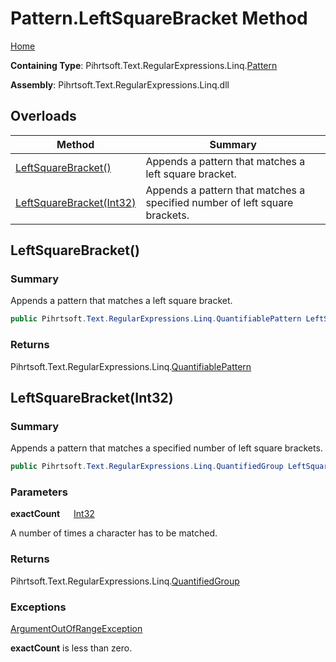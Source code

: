 # Pattern\.LeftSquareBracket Method

[Home](../../../../../../README.md)

**Containing Type**: Pihrtsoft\.Text\.RegularExpressions\.Linq\.[Pattern](../README.md)

**Assembly**: Pihrtsoft\.Text\.RegularExpressions\.Linq\.dll

## Overloads

| Method | Summary |
| ------ | ------- |
| [LeftSquareBracket()](#Pihrtsoft_Text_RegularExpressions_Linq_Pattern_LeftSquareBracket) | Appends a pattern that matches a left square bracket\. |
| [LeftSquareBracket(Int32)](#Pihrtsoft_Text_RegularExpressions_Linq_Pattern_LeftSquareBracket_System_Int32_) | Appends a pattern that matches a specified number of left square brackets\. |

## LeftSquareBracket\(\) <a name="Pihrtsoft_Text_RegularExpressions_Linq_Pattern_LeftSquareBracket"></a>

### Summary

Appends a pattern that matches a left square bracket\.

```csharp
public Pihrtsoft.Text.RegularExpressions.Linq.QuantifiablePattern LeftSquareBracket()
```

### Returns

Pihrtsoft\.Text\.RegularExpressions\.Linq\.[QuantifiablePattern](../../QuantifiablePattern/README.md)

## LeftSquareBracket\(Int32\) <a name="Pihrtsoft_Text_RegularExpressions_Linq_Pattern_LeftSquareBracket_System_Int32_"></a>

### Summary

Appends a pattern that matches a specified number of left square brackets\.

```csharp
public Pihrtsoft.Text.RegularExpressions.Linq.QuantifiedGroup LeftSquareBracket(int exactCount)
```

### Parameters

**exactCount** &emsp; [Int32](https://docs.microsoft.com/en-us/dotnet/api/system.int32)

A number of times a character has to be matched\.

### Returns

Pihrtsoft\.Text\.RegularExpressions\.Linq\.[QuantifiedGroup](../../QuantifiedGroup/README.md)

### Exceptions

[ArgumentOutOfRangeException](https://docs.microsoft.com/en-us/dotnet/api/system.argumentoutofrangeexception)

**exactCount** is less than zero\.

